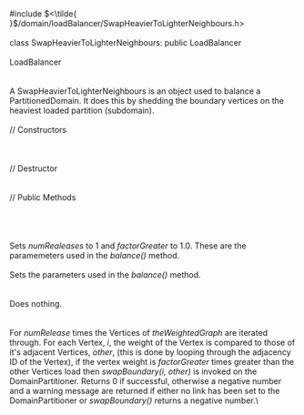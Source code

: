 \
\#include
$<\tilde{ }$/domain/loadBalancer/SwapHeavierToLighterNeighbours.h$>$\
\
class SwapHeavierToLighterNeighbours: public LoadBalancer\
\
LoadBalancer\
\
\
A SwapHeavierToLighterNeighbours is an object used to balance a
PartitionedDomain. It does this by shedding the boundary vertices on the
heaviest loaded partition (subdomain).\
\
// Constructors\
\
\
\
// Destructor\
\
\
// Public Methods\
\
\
\
\
Sets *numRealeases* to $1$ and *factorGreater* to $1.0$. These are the
paramemeters used in the *balance()* method.\
\
Sets the parameters used in the *balance()* method.\
\
\
Does nothing.\
\
\
For *numRelease* times the Vertices of *theWeightedGraph* are iterated
through. For each Vertex, $i$, the weight of the Vertex is compared to
those of it's adjacent Vertices, $other$, (this is done by looping
through the adjacency ID of the Vertex), if the vertex weight is
*factorGreater* times greater than the other Vertices load then
*swapBoundary(i, other)* is invoked on the DomainPartitioner. Returns
$0$ if successful, otherwise a negative number and a warning message are
returned if either no link has been set to the DomainPartitioner or
*swapBoundary()* returns a negative number.\
